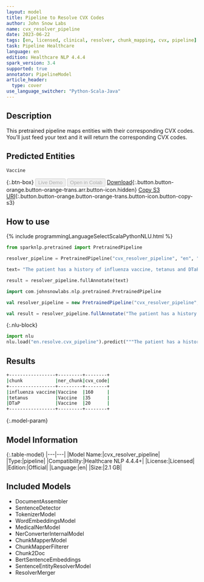 ```yaml
---
layout: model
title: Pipeline to Resolve CVX Codes
author: John Snow Labs
name: cvx_resolver_pipeline
date: 2023-06-22
tags: [en, licensed, clinical, resolver, chunk_mapping, cvx, pipeline]
task: Pipeline Healthcare
language: en
edition: Healthcare NLP 4.4.4
spark_version: 3.4
supported: true
annotator: PipelineModel
article_header:
  type: cover
use_language_switcher: "Python-Scala-Java"
---
```


## Description

This pretrained pipeline maps entities with their corresponding CVX codes. You’ll just feed your text and it will return the corresponding CVX codes.

## Predicted Entities

`Vaccine`



{:.btn-box}
<button class="button button-orange" disabled>Live Demo</button>
<button class="button button-orange" disabled>Open in Colab</button>
[Download](https://s3.amazonaws.com/auxdata.johnsnowlabs.com/clinical/models/cvx_resolver_pipeline_en_4.4.4_3.4_1687423320790.zip){:.button.button-orange.button-orange-trans.arr.button-icon.hidden}
[Copy S3 URI](s3://auxdata.johnsnowlabs.com/clinical/models/cvx_resolver_pipeline_en_4.4.4_3.4_1687423320790.zip){:.button.button-orange.button-orange-trans.button-icon.button-copy-s3}

## How to use

<div class="tabs-box" markdown="1">
{% include programmingLanguageSelectScalaPythonNLU.html %}

```python
from sparknlp.pretrained import PretrainedPipeline

resolver_pipeline = PretrainedPipeline("cvx_resolver_pipeline", "en", "clinical/models")

text= "The patient has a history of influenza vaccine, tetanus and DTaP"

result = resolver_pipeline.fullAnnotate(text)
```
```scala
import com.johnsnowlabs.nlp.pretrained.PretrainedPipeline

val resolver_pipeline = new PretrainedPipeline("cvx_resolver_pipeline", "en", "clinical/models")

val result = resolver_pipeline.fullAnnotate("The patient has a history of influenza vaccine, tetanus and DTaP")
```


{:.nlu-block}
```python
import nlu
nlu.load("en.resolve.cvx_pipeline").predict("""The patient has a history of influenza vaccine, tetanus and DTaP""")
```

</div>


## Results

```bash
+-----------------+---------+--------+
|chunk            |ner_chunk|cvx_code|
+-----------------+---------+--------+
|influenza vaccine|Vaccine  |160     |
|tetanus          |Vaccine  |35      |
|DTaP             |Vaccine  |20      |
+-----------------+---------+--------+
```

{:.model-param}
## Model Information

{:.table-model}
|---|---|
|Model Name:|cvx_resolver_pipeline|
|Type:|pipeline|
|Compatibility:|Healthcare NLP 4.4.4+|
|License:|Licensed|
|Edition:|Official|
|Language:|en|
|Size:|2.1 GB|

## Included Models

- DocumentAssembler
- SentenceDetector
- TokenizerModel
- WordEmbeddingsModel
- MedicalNerModel
- NerConverterInternalModel
- ChunkMapperModel
- ChunkMapperFilterer
- Chunk2Doc
- BertSentenceEmbeddings
- SentenceEntityResolverModel
- ResolverMerger